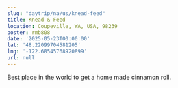 ```yaml
---
slug: "daytrip/na/us/knead-feed"
title: Knead & Feed
location: Coupeville, WA, USA, 98239
poster: rmb808
date: '2025-05-23T00:00:00'
lat: '48.22099704581205'
lng: '-122.68545768920899'
url: null
---
```


Best place in the world to get a home made cinnamon roll.
